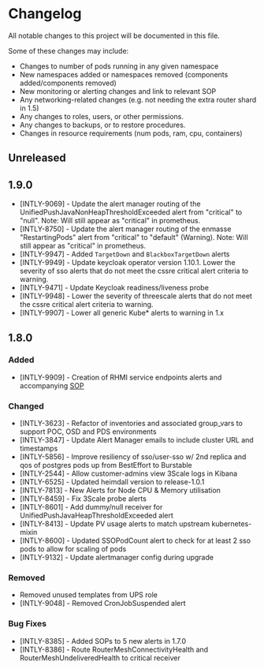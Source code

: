 # Changelog
All notable changes to this project will be documented in this file.

Some of these changes may include:
- Changes to number of pods running in any given namespace
- New namespaces added or namespaces removed (components added/components removed)
- New monitoring or alerting changes and link to relevant SOP
- Any networking-related changes (e.g. not needing the extra router shard in 1.5)
- Any changes to roles, users, or other permissions.
- Any changes to backups, or to restore procedures.
- Changes in resource requirements (num pods, ram, cpu, containers)

## Unreleased

## 1.9.0
* [INTLY-9069] - Update the alert manager routing of the UnifiedPushJavaNonHeapThresholdExceeded alert from "critical" to "null". Note: Will still appear as "critical" in prometheus.
* [INTLY-8750] - Update the alert manager routing of the enmasse "RestartingPods" alert from "critical" to "default" (Warning). Note: Will still appear as "critical" in prometheus.
* [INTLY-9947] - Added `TargetDown` and `BlackboxTargetDown` alerts
* [INTLY-9949] - Update keycloak operator version 1.10.1. Lower the severity of sso alerts that do not meet the cssre critical alert criteria to warning.
* [INTLY-9471] - Update Keycloak readiness/liveness probe
* [INTLY-9948] - Lower the severity of threescale alerts that do not meet the cssre critical alert criteria to warning.
* [INTLY-9907] - Lower all generic Kube* alerts to warning in 1.x

## 1.8.0

### Added
* [INTLY-9909] - Creation of RHMI service endpoints alerts and accompanying [SOP](https://github.com/RHCloudServices/integreatly-help/blob/master/sops/alerts/service_endpoint_down.asciidoc)

### Changed
* [INTLY-3623] - Refactor of inventories and associated group_vars to support POC, OSD and PDS environments
* [INTLY-3847] - Update Alert Manager emails to include cluster URL and timestamps
* [INTLY-5856] - Improve resiliency of sso/user-sso w/ 2nd replica and qos of postgres pods up from BestEffort to Burstable
* [INTLY-2544] - Allow customer-admins view 3Scale logs in Kibana
* [INTLY-6525] - Updated heimdall version to release-1.0.1
* [INTLY-7813] - New Alerts for Node CPU & Memory utilisation
* [INTLY-8459] - Fix 3Scale probe alerts
* [INTLY-8601] - Add dummy/null receiver for UnifiedPushJavaHeapThresholdExceeded alert
* [INTLY-8413] - Update PV usage alerts to match upstream kubernetes-mixin
* [INTLY-8600] - Updated SSOPodCount alert to check for at least 2 sso pods to allow for scaling of pods
* [INTLY-9132] - Update alertmanager config during upgrade

### Removed
* Removed unused templates from UPS role
* [INTLY-9048] - Removed CronJobSuspended alert

### Bug Fixes
* [INTLY-8385] - Added SOPs to 5 new alerts in 1.7.0
* [INTLY-8386] - Route RouterMeshConnectivityHealth and RouterMeshUndeliveredHealth to critical receiver
